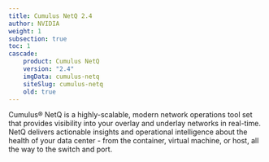 ```yaml
---
title: Cumulus NetQ 2.4
author: NVIDIA
weight: 1
subsection: true
toc: 1
cascade:
    product: Cumulus NetQ
    version: "2.4"
    imgData: cumulus-netq
    siteSlug: cumulus-netq
    old: true
---
```

Cumulus® NetQ is a highly-scalable, modern network operations tool set that provides visibility into your overlay and underlay networks in real-time. NetQ delivers actionable insights and operational intelligence about the health of your data center - from the container, virtual machine, or host, all the way to the switch and port.
